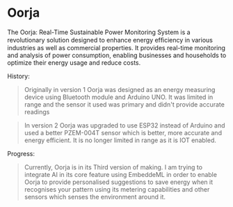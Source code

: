 # Oorja
The Oorja: Real-Time Sustainable Power Monitoring System is a revolutionary solution designed to enhance energy efﬁciency in various industries as well as commercial properties. It provides real-time monitoring and analysis of power consumption, enabling businesses and households to optimize their energy usage and reduce costs.

History:
> Originally in version 1 Oorja was designed as an energy measuring device using Bluetooth module and Arduino UNO. It was limited in range and the sensor it used was primary and didn't provide accurate readings

> In version 2 Oorja was upgraded to use ESP32 instead of Arduino and used a better PZEM-004T sensor which is better, more accurate and energy efficient. It is no longer limited in range as it is IOT enabled.

Progress:
> Currently, Oorja is in its Third version of making. I am trying to integrate AI in its core feature using EmbeddeML in order to enable Oorja to provide personalised suggestions to save energy when it recognises your pattern using its metering capabilities and other sensors which senses the environment around it.
